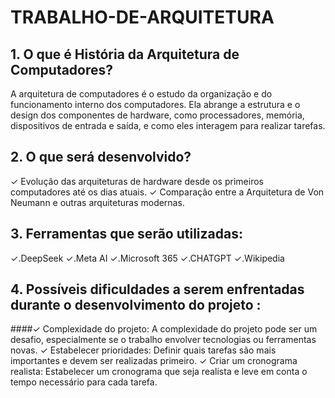 # TRABALHO-DE-ARQUITETURA 
## 1. O que é História da Arquitetura de Computadores? 
A arquitetura de computadores é o estudo da organização e do funcionamento interno dos computadores. Ela abrange a estrutura e o design dos componentes de hardware, como processadores, memória, dispositivos de entrada e saída, e como eles interagem para realizar tarefas. 
## 2. O que será desenvolvido? 
✓ Evolução das arquiteturas de hardware desde os primeiros computadores até os dias atuais. 
✓ Comparação entre a Arquitetura de Von Neumann e outras arquiteturas modernas.
## 3. Ferramentas que serão utilizadas: 
✓.DeepSeek 
✓.Meta AI 
✓.Microsoft 365 
✓.CHATGPT 
✓.Wikipedia 
## 4. Possíveis dificuldades a serem enfrentadas durante o desenvolvimento do projeto :
####✓ Complexidade do projeto: A complexidade do projeto pode ser um desafio, especialmente se o trabalho envolver tecnologias ou ferramentas novas. 
✓ Estabelecer prioridades: Definir quais tarefas são mais importantes e devem ser realizadas primeiro. 
✓ Criar um cronograma realista: Estabelecer um cronograma que seja realista e leve em conta o tempo necessário para cada tarefa.
